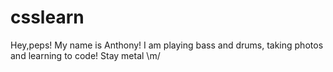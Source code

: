 # csslearn

Hey,peps! My name is Anthony! I am playing bass and drums, taking photos and learning to code!
Stay metal \m/
